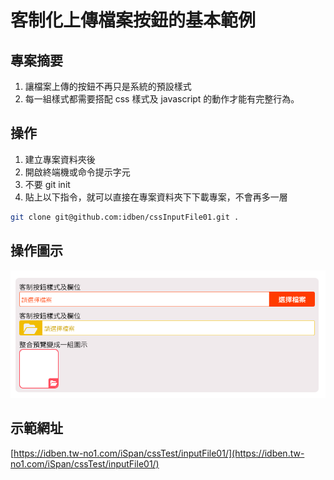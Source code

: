 # 客制化上傳檔案按鈕的基本範例

## 專案摘要

1. 讓檔案上傳的按鈕不再只是系統的預設樣式
2. 每一組樣式都需要搭配 css 樣式及 javascript 的動作才能有完整行為。

## 操作
1. 建立專案資料夾後
2. 開啟終端機或命令提示字元
3. 不要 git init
4. 貼上以下指令，就可以直接在專案資料夾下下載專案，不會再多一層 
```bash
git clone git@github.com:idben/cssInputFile01.git .
```

## 操作圖示
![操作圖示](https://github.com/idben/cssInputFile01/blob/main/images/info1.png)

## 示範網址
[https://idben.tw-no1.com/iSpan/cssTest/inputFile01/](https://idben.tw-no1.com/iSpan/cssTest/inputFile01/)